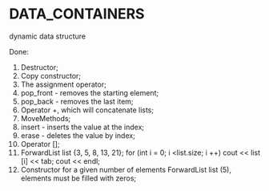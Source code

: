 # DATA_CONTAINERS
dynamic data structure

Done:
1. Destructor;
2. Copy constructor;
3. The assignment operator;
4. pop_front - removes the starting element;
5. pop_back - removes the last item;
4. Operator +, which will concatenate lists;
5. MoveMethods;
6. insert - inserts the value at the index;
7. erase - deletes the value by index;
8. Operator [];
9. ForwardList list {3, 5, 8, 13, 21}; for (int i = 0; i <list.size; i ++) cout << list [i] << tab; cout << endl;
10. Constructor for a given number of elements ForwardList list (5), elements must be filled with zeros;




